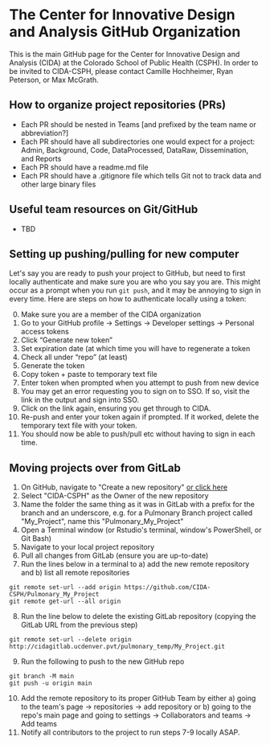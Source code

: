 # The Center for Innovative Design and Analysis GitHub Organization

This is the main GitHub page for the Center for Innovative Design and Analysis (CIDA) at the Colorado School of Public Health (CSPH). 
In order to be invited to CIDA-CSPH, please contact Camille Hochheimer, Ryan Peterson, or Max McGrath.

## How to organize project repositories (PRs)

- Each PR should be nested in Teams [and prefixed by the team name or abbreviation?]
- Each PR should have all subdirectories one would expect for a project: Admin, Background, Code, DataProcessed, DataRaw, Dissemination, and Reports
- Each PR should have a readme.md file
- Each PR should have a .gitignore file which tells Git not to track data and other large binary files

## Useful team resources on Git/GitHub
- TBD 

## Setting up pushing/pulling for new computer

Let's say you are ready to push your project to GitHub, but need to first locally authenticate and make sure you are who you say you are. This might occur as a prompt when you run `git push`, and it may be annoying to sign in every time. Here are steps on how to authenticate locally using a token: 

0)  Make sure you are a member of the CIDA organization
1)	Go to your GitHub profile -> Settings -> Developer settings -> Personal access tokens
2)	Click “Generate new token”
3)	Set expiration date (at which time you will have to regenerate a token
4)	Check all under “repo” (at least)
5)	Generate the token
6)	Copy token + paste to temporary text file 
7)	Enter token when prompted when you attempt to push from new device
8)	You may get an error requesting you to sign on to SSO. If so, visit the link in the output and sign into SSO.
9)	Click on the link again, ensuring you get through to CIDA.
10)	Re-push and enter your token again if prompted. If it worked, delete the temporary text file with your token.  
11) You should now be able to push/pull etc without having to sign in each time. 

## Moving projects over from GitLab 

1) On GitHub, navigate to "Create a new repository" [or click here](https://github.com/organizations/CIDA-CSPH/repositories/new)
2) Select "CIDA-CSPH" as the Owner of the new repository
3) Name the folder the same thing as it was in GitLab with a prefix for the branch and an underscore, e.g. for a Pulmonary Branch project called "My_Project", name this "Pulmonary_My_Project"
4) Open a Terminal window (or Rstudio's terminal, window's PowerShell, or Git Bash) 
5) Navigate to your local project repository
6) Pull all changes from GitLab (ensure you are up-to-date)
7) Run the lines below in a terminal to a) add the new remote repository and b) list all remote repositories 

```
git remote set-url --add origin https://github.com/CIDA-CSPH/Pulmonary_My_Project
git remote get-url --all origin
```

8) Run the line below to delete the existing GitLab repository (copying the GitLab URL from the previous step)

```
git remote set-url --delete origin http://cidagitlab.ucdenver.pvt/pulmonary_temp/My_Project.git
```

9) Run the following to push to the new GitHub repo

```
git branch -M main
git push -u origin main
```

10) Add the remote repository to its proper GitHub Team by either a) going to the team's page -> repositories -> add repository or b) going to the repo's main page and going to settings -> Collaborators and teams -> Add teams 
11) Notify all contributors to the project to run steps 7-9 locally ASAP.



